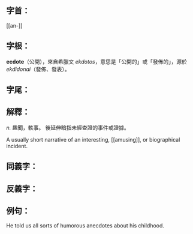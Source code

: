 ## 字首：
[[an-]]

## 字根：
**ecdote**（公開），來自希臘文 _ekdotos_，意思是「公開的」或「發佈的」，源於 _ekdidonai_（發佈、發表）。

## 字尾：


## 解釋：
*n.*
趣聞，軼事。
後延伸暗指未經查證的事件或證據。

A usually short narrative of an interesting, [[amusing]], or biographical incident.


## 同義字：

## 反義字：

## 例句：
He told us all sorts of humorous anecdotes about his childhood.

